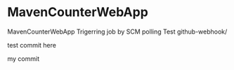 # MavenCounterWebApp
MavenCounterWebApp
Trigerring job by SCM polling Test
github-webhook/

test commit here

my commit
